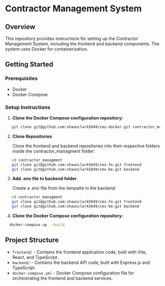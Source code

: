 # Contractor Management System

## Overview

This repository provides instructions for setting up the Contractor Management System, including the frontend and backend components. The system uses Docker for containerization.

## Getting Started

### Prerequisites

- Docker
- Docker Compose

### Setup Instructions

1. **Clone the Docker Compose configuration repository:**

```bash
   git clone git@github.com:shaunclark5649/cms-docker.git contractor_managment
```

2. **Clone Repositories**

   Clone the frontend and backend repositories into their respective folders inside the contractor_managment folder:

```bash
   cd contractor_managment
   git clone git@github.com:shaunclark5649/cms-fe.git frontend
   git clone git@github.com:shaunclark5649/cms-be.git backend
```

3. **Add .env file to backend folder**

   Create a .env file from the tempalte in the backend

```bash
   cd contractor_managment
   git clone git@github.com:shaunclark5649/cms-fe.git frontend
   git clone git@github.com:shaunclark5649/cms-be.git backend
```

4.  **Clone the Docker Compose configuration repository:**

```bash
  docker-compose up --build
```

## Project Structure

- `frontend/` - Contains the frontend application code, built with Vite, React, and TypeScript.
- `backend/` - Contains the backend API code, built with Express.js and TypeScript.
- `docker-compose.yml` - Docker Compose configuration file for orchestrating the frontend and backend services.
